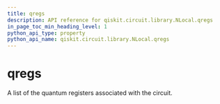 ```yaml
---
title: qregs
description: API reference for qiskit.circuit.library.NLocal.qregs
in_page_toc_min_heading_level: 1
python_api_type: property
python_api_name: qiskit.circuit.library.NLocal.qregs
---
```


# qregs

A list of the quantum registers associated with the circuit.

